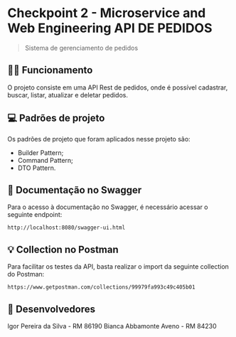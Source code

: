 # Checkpoint 2 - Microservice and Web Engineering API DE PEDIDOS

> Sistema de gerenciamento de pedidos

## 👨‍💻 Funcionamento

O projeto consiste em uma API Rest de pedidos, onde é possível cadastrar, buscar, listar, atualizar e deletar pedidos.

## 💻 Padrões de projeto
Os padrões de projeto que foram aplicados nesse projeto são:
* Builder Pattern;
* Command Pattern;
* DTO Pattern.

## 📖 Documentação no Swagger

Para o acesso à documentação no Swagger, é necessário acessar o seguinte endpoint:

```http://localhost:8080/swagger-ui.html```

## 💡 Collection no Postman

Para facilitar os testes da API, basta realizar o import da seguinte collection do Postman:

```https://www.getpostman.com/collections/99979fa993c49c405b01```

## 🤝 Desenvolvedores
Igor Pereira da Silva - RM 86190
Bianca Abbamonte Aveno - RM 84230
